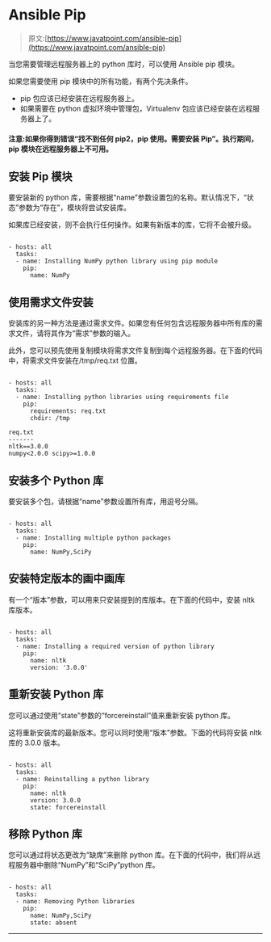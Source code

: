 # Ansible Pip

> 原文:[https://www.javatpoint.com/ansible-pip](https://www.javatpoint.com/ansible-pip)

当您需要管理远程服务器上的 python 库时，可以使用 Ansible pip 模块。

如果您需要使用 pip 模块中的所有功能，有两个先决条件。

*   pip 包应该已经安装在远程服务器上。
*   如果需要在 python 虚拟环境中管理包，Virtualenv 包应该已经安装在远程服务器上了。

#### 注意:如果你得到错误“找不到任何 pip2，pip 使用。需要安装 Pip”。执行期间，pip 模块在远程服务器上不可用。

## 安装 Pip 模块

要安装新的 python 库，需要根据“name”参数设置包的名称。默认情况下，“状态”参数为“存在”，模块将尝试安装库。

如果库已经安装，则不会执行任何操作。如果有新版本的库，它将不会被升级。

```

- hosts: all
  tasks:
  - name: Installing NumPy python library using pip module
    pip:
      name: NumPy

```

## 使用需求文件安装

安装库的另一种方法是通过需求文件。如果您有任何包含远程服务器中所有库的需求文件，请将其作为“需求”参数的输入。

此外，您可以预先使用复制模块将需求文件复制到每个远程服务器。在下面的代码中，将需求文件安装在/tmp/req.txt 位置。

```

- hosts: all
  tasks:
  - name: Installing python libraries using requirements file
    pip:
      requirements: req.txt
      chdir: /tmp

req.txt
-------
nltk==3.0.0
numpy<2.0.0 scipy>=1.0.0

```

## 安装多个 Python 库

要安装多个包，请根据“name”参数设置所有库，用逗号分隔。

```

- hosts: all
  tasks:
  - name: Installing multiple python packages
    pip:
      name: NumPy,SciPy

```

## 安装特定版本的画中画库

有一个“版本”参数，可以用来只安装提到的库版本。在下面的代码中，安装 nltk 库版本。

```

- hosts: all
  tasks:
  - name: Installing a required version of python library 
    pip:
      name: nltk
      version: '3.0.0'

```

## 重新安装 Python 库

您可以通过使用“state”参数的“forcereinstall”值来重新安装 python 库。

这将重新安装库的最新版本。您可以同时使用“版本”参数。下面的代码将安装 nltk 库的 3.0.0 版本。

```

- hosts: all
  tasks:
  - name: Reinstalling a python library 
    pip:
      name: nltk
      version: 3.0.0
      state: forcereinstall

```

## 移除 Python 库

您可以通过将状态更改为“缺席”来删除 python 库。在下面的代码中，我们将从远程服务器中删除“NumPy”和“SciPy”python 库。

```

- hosts: all
  tasks:
  - name: Removing Python libraries
    pip:
      name: NumPy,SciPy
      state: absent

```

* * *